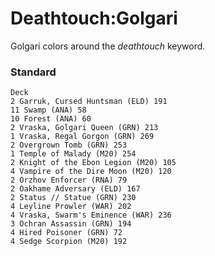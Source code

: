 # Deathtouch:Golgari
Golgari colors around the *deathtouch* keyword.

### Standard
```
Deck
2 Garruk, Cursed Huntsman (ELD) 191
11 Swamp (ANA) 58
10 Forest (ANA) 60
2 Vraska, Golgari Queen (GRN) 213
1 Vraska, Regal Gorgon (GRN) 269
2 Overgrown Tomb (GRN) 253
1 Temple of Malady (M20) 254
2 Knight of the Ebon Legion (M20) 105
4 Vampire of the Dire Moon (M20) 120
2 Orzhov Enforcer (RNA) 79
2 Oakhame Adversary (ELD) 167
2 Status // Statue (GRN) 230
4 Leyline Prowler (WAR) 202
4 Vraska, Swarm's Eminence (WAR) 236
3 Ochran Assassin (GRN) 194
4 Hired Poisoner (GRN) 72
4 Sedge Scorpion (M20) 192
```